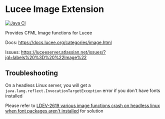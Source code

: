 # Lucee Image Extension

[![Java CI](https://github.com/lucee/extension-image/actions/workflows/main.yml/badge.svg)](https://github.com/lucee/extension-image/actions/workflows/main.yml)

Provides CFML Image functions for Lucee

Docs: https://docs.lucee.org/categories/image.html

Issues: https://luceeserver.atlassian.net/issues/?jql=labels%20%3D%20%22Image%22

## Troubleshooting ##

On a headless Linux server, you will get a `java.lang.reflect.InvocationTargetException` error if you don't have fonts installed

Please refer to [LDEV-2619 various image functions crash on headless linux when font packages aren't installed](https://luceeserver.atlassian.net/browse/LDEV-2619) for solution
